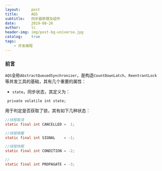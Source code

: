 ```yaml
---
layout:     post
title:      AQS
subtitle:   同步器原理及组件
date:       2019-08-26
author:     lc
header-img: img/post-bg-universe.jpg
catalog:    true
tags:
    - 并发编程
---
```


### 前言
`AQS`全称`AbstractQueuedSynchronizer`，是构造`CountDownLatch`、`ReentrantLock`等并发工具的基础，其有几个重要的属性：
- `state`，同步状态，其定义为：
```
 private volatile int state;
```
 用于判定是否获取了锁，其有如下几种状态：
``` java
//线程取消
static final int CANCELLED =  1;

//线程唤醒
static final int SIGNAL    = -1;

//线程休眠
static final int CONDITION = -2;

//
static final int PROPAGATE = -3;
```